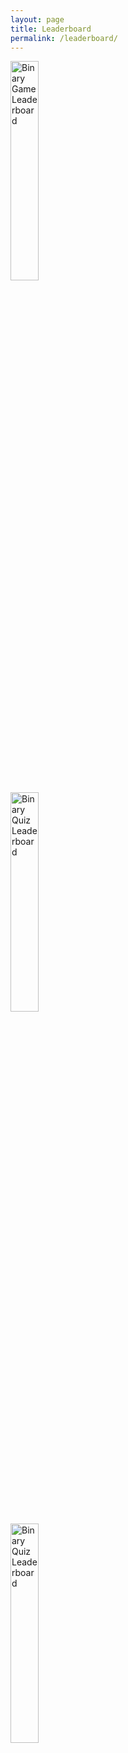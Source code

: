 ```yaml
---
layout: page
title: Leaderboard
permalink: /leaderboard/
---
```



<div class="button-container">
    <a href="{{site.baseurl}}/BinaryLearningGameLeaderboard" class="button">
        <img src="{{site.baseurl}}/images/binaryLearningGame/binaryGameLogo.png" alt="Binary Game Leaderboard" width="30%">
    </a>
</div>

<div class="button-container">
    <a href="{{site.baseurl}}/BinaryQuizLeaderboard" class="button">
        <img src="{{site.baseurl}}/images/binaryquiz/binaryquiz.png" alt="Binary Quiz Leaderboard" width="30%">
    </a>
</div>

<div class="button-container">
    <a href="{{site.baseurl}}/LogicGatesLeaderboard" class="button">
        <img src="{{site.baseurl}}/images/logicGates/logicGates.png" alt="Binary Quiz Leaderboard" width="30%">
    </a>
</div>

